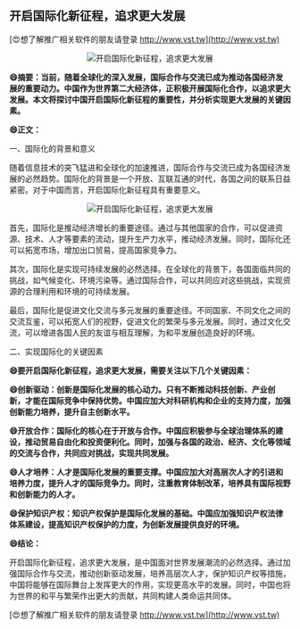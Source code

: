 ## **开启国际化新征程，追求更大发展**

[😍想了解推广相关软件的朋友请登录 http://www.vst.tw](http://www.vst.tw)

 <center><img src="https://vst.tw/MP4/tuiguang/png/4.png" alt="开启国际化新征程，追求更大发展"></center>

**😄摘要：当前，随着全球化的深入发展，国际合作与交流已成为推动各国经济发展的重要动力。中国作为世界第二大经济体，正积极开展国际化合作，以追求更大发展。本文将探讨中国开启国际化新征程的重要性，并分析实现更大发展的关键因素。**

**😄正文：**

一、国际化的背景和意义

随着信息技术的突飞猛进和全球化的加速推进，国际合作与交流已成为各国经济发展的必然趋势。国际化的背景是一个开放、互联互通的时代，各国之间的联系日益紧密。对于中国而言，开启国际化新征程具有重要意义。

 <center><img src="https://vst.tw/MP4/tuiguang/png/5.png" alt="开启国际化新征程，追求更大发展"></center>

首先，国际化是推动经济增长的重要途径。通过与其他国家的合作，可以促进资源、技术、人才等要素的流动，提升生产力水平，推动经济发展。同时，国际化还可以拓宽市场，增加出口贸易，提高国家竞争力。

其次，国际化是实现可持续发展的必然选择。在全球化的背景下，各国面临共同的挑战，如气候变化、环境污染等。通过国际合作，可以共同应对这些挑战，实现资源的合理利用和环境的可持续发展。

最后，国际化是促进文化交流与多元发展的重要途径。不同国家、不同文化之间的交流互鉴，可以拓宽人们的视野，促进文化的繁荣与多元发展。同时，通过文化交流，可以增进各国人民的友谊与相互理解，为和平发展创造良好的环境。

二、实现国际化的关键因素

**😄要开启国际化新征程，追求更大发展，需要关注以下几个关键因素：**

**😄创新驱动：创新是国际化发展的核心动力。只有不断推动科技创新、产业创新，才能在国际竞争中保持优势。中国应加大对科研机构和企业的支持力度，加强创新能力培养，提升自主创新水平。**

**😄开放合作：国际化的核心在于开放与合作。中国应积极参与全球治理体系的建设，推动贸易自由化和投资便利化。同时，加强与各国的政治、经济、文化等领域的交流与合作，共同应对挑战，实现共同发展。**

**😄人才培养：人才是国际化发展的重要支撑。中国应加大对高层次人才的引进和培养力度，提升人才的国际竞争力。同时，注重教育体制改革，培养具有国际视野和创新能力的人才。**

**😄保护知识产权：知识产权保护是国际化发展的基础。中国应加强知识产权法律体系建设，提高知识产权保护的力度，为创新发展提供良好的环境。**

**😄结论：**

开启国际化新征程，追求更大发展，是中国面对世界发展潮流的必然选择。通过加强国际合作与交流，推动创新驱动发展，培养高层次人才，保护知识产权等措施，中国将能够在国际舞台上发挥更大的作用，实现更高水平的发展。同时，中国也将为世界的和平与繁荣作出更大的贡献，共同构建人类命运共同体。

[😍想了解推广相关软件的朋友请登录 http://www.vst.tw](http://www.vst.tw)



